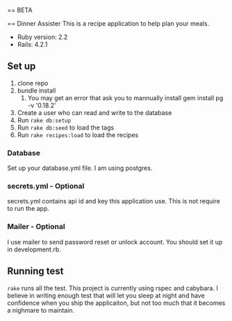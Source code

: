 == BETA

== Dinner Assister
This is a recipe application to help plan your meals. 


* Ruby version: 2.2
* Rails: 4.2.1

## Set up
1. clone repo
2. bundle install
   1. You may get an error that ask you to mannually install gem install pg -v '0.18.2'
3. Create a user who can read and write to the database
4. Run `rake db:setup`
5. Run `rake db:seed` to load the tags
6. Run `rake recipes:load` to load the recipes

### Database
Set up your database.yml file. I am using postgres.


### secrets.yml - Optional
secrets.yml contains api id and key this application use. This is not require to run the app. 


### Mailer - Optional
I use mailer to send password reset or unlock account. You should set it up in development.rb.

## Running test
`rake` runs all the test.
This project is currently using rspec and cabybara. I believe in writing enough test that will let you sleep at night and have confidence when you ship the applicaiton, but not too much that it becomes a nighmare to maintain.